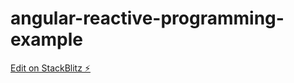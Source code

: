 # angular-reactive-programming-example

[Edit on StackBlitz ⚡️](https://stackblitz.com/edit/angular-reactive-programming-example)